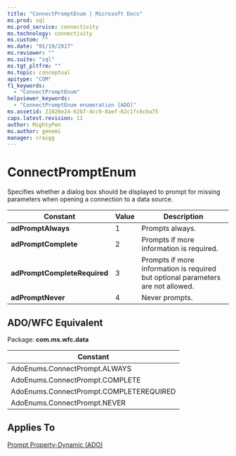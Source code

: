 ```yaml
---
title: "ConnectPromptEnum | Microsoft Docs"
ms.prod: sql
ms.prod_service: connectivity
ms.technology: connectivity
ms.custom: ""
ms.date: "01/19/2017"
ms.reviewer: ""
ms.suite: "sql"
ms.tgt_pltfrm: ""
ms.topic: conceptual
apitype: "COM"
f1_keywords: 
  - "ConnectPromptEnum"
helpviewer_keywords: 
  - "ConnectPromptEnum enumeration [ADO]"
ms.assetid: 21026e24-62b7-4cc9-8aef-62c1fc6cba75
caps.latest.revision: 11
author: MightyPen
ms.author: genemi
manager: craigg
---
```

# ConnectPromptEnum
Specifies whether a dialog box should be displayed to prompt for missing parameters when opening a connection to a data source.  
  
|Constant|Value|Description|  
|--------------|-----------|-----------------|  
|**adPromptAlways**|1|Prompts always.|  
|**adPromptComplete**|2|Prompts if more information is required.|  
|**adPromptCompleteRequired**|3|Prompts if more information is required but optional parameters are not allowed.|  
|**adPromptNever**|4|Never prompts.|  
  
## ADO/WFC Equivalent  
 Package: **com.ms.wfc.data**  
  
|Constant|  
|--------------|  
|AdoEnums.ConnectPrompt.ALWAYS|  
|AdoEnums.ConnectPrompt.COMPLETE|  
|AdoEnums.ConnectPrompt.COMPLETEREQUIRED|  
|AdoEnums.ConnectPrompt.NEVER|  
  
## Applies To  
 [Prompt Property-Dynamic (ADO)](../../../ado/reference/ado-api/prompt-property-dynamic-ado.md)
